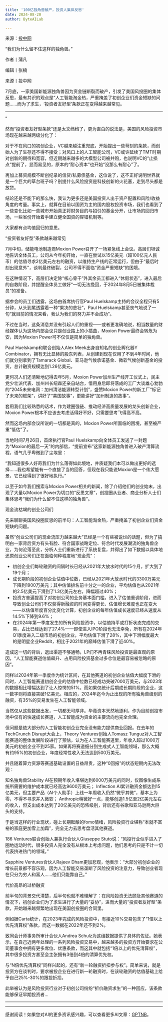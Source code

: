 ```yaml
---
title: '100亿独角兽破产，投资人集体反思'
date: 2024-08-20
author: ByteAILab

---
```


来源：[投中网](https://www.aixinzhijie.com/article/6846466)

“我们为什么留不住这样的独角兽。”

作者丨蒲凡

编辑丨张楠

来源丨投中网

7月底，一家美国新能源独角兽因为资金链断裂而破产，引发了美国风投圈的集体反思，最有共识的观点是“人工智能淘金热，严重掩盖了初创企业们资金短缺的问题……而为了求生，‘投资者友好型’条款正在变得越来越常见。

---
”

然而“投资者友好型条款”还是太文绉绉了，更为直白的说法是，美国的风险投资市场现在越来越两级分化了：

对于不在风口的初创企业，VC越来越注重兜底，开始提出一些苛刻的条款，而创始人为了生存还不得不接受；对风口上的人工智能公司，VC或许延续了TMT时期对创新的期待和宽容，但近期越来越多的大模型公司被并购，也说明VC的“止损点”提前了，显而易见的，原本的“耐心资本”也开始“没那么有耐心”了。

再加上募资规模不断创纪录的信贷/私募债基金，这位说了，这不正好说明世界就是一个巨大的草台班子吗？别提什么风险投资是科技创新的火花塞，走到尽头都是放贷。

结论还是不能下的那么快，我认为更多还是美国投资人出于资产配置和风险/收益角度的考量。事实上，就算在目前以国资为主的国内股权投资市场，我们也看到了一些变化比如一些城市开始真正将财务目的与招引的基金分开，让市场的回归市场，一些省份开始着手建立健全国资的容错机制等。

大家都有点均值回归的意思。

“投资者友好型”条款越来越常见

7月中旬，储能电池制造商Moxion Power召开了一场紧急线上会议。高层们坦诚地告诉全体员工，公司从今年初开始，一直在尝试以15亿美元（超100亿元人民币）的估值寻求2亿美元左右的融资，以维持生产线的正常运行，但由于“最后时刻出现意外”，谈判最终破裂，公司不得不面临“资金严重短缺”的困境。

在这种情况下，高层们决定除“核心骨干”外其余员工都进入“休假状态”，进入最后的自救阶段，并提醒全体员工做好“一切无法挽回，于2024年8月5日被集体裁员”的准备。

据参会的员工们透露，这场由首席执行官Paul Huelskamp主持的会议全程只有5分钟，从头到尾透露着一种“果决的悲壮”，Paul Huelskamp甚至丧气地说了一句“就目前的情况来看，我认为我们的努力并不会成功”。

不过在当时，这条消息并没有引起人们的重视——或者更准确地说，相当数量的财经媒体认为这场内部会议只是创业路上的小插曲，Moxion Power最终会转危为安，因为Moxion Power可不仅仅是简单的独角兽。

Paul Huelskamp和联合创始人Alex Meek出身自知名的创业孵化器Y Combinator，拥有无比显赫的股东列表，从创建到现在仅用了不到4年时间，他们就分别拿到了Tamarack Global、亚马逊气候承诺基金、微软气候创新基金的投资，总计融资规模达到1.26亿美元。

更何况人们还清晰地记得去年5月，Moxion Power加州生产线开工仪式上，民主党少壮派代表、加州州长纽森还亲自站台，借用身后即将落成的工厂大谈雄心勃勃的“2045未来电网：加州清洁能源转型计划”，盛赞Moxion Power的新工厂“标记了未来的框架”，讲好了“美国故事”，更能讲好“加州制造的故事”。

套用我们比较熟悉的话术，作为建圈强链、推动经济高质量发展的龙头创新企业，Moxion Power根本不应该去考虑活得好不好，只需要思考飞得高不高。

然而这场内部会议所说的一切都是真的，Moxion Power所面临的困境，甚至被严重“低估”了。

当地时间7月26日，首席执行官Paul Huelskamp向全体员工发送了一封题为“Moxion的最后一天”的内部信，“提前宣布”这家新能源独角兽进入破产清算流程，语气几乎卑微到了尘埃里：

“我知道很多人好奇我们为什么落得如此境地，并质疑我们本可以做出更好的选择……我也希望能有一个直接了当的回答，但现在我只能说Moxion是一个伟大愿景，它已经得到了很好地执行。”

以至于如今我们搜索与Moxion Power相关的新闻，除了介绍他们的创业始末，出现了大量以Moxion Power为切口的“反思文章”，创投圈从业者、商业分析人士们集体思考“我们为什么留不住这样的独角兽”。

现金流枯竭的创业公司们

先来聊聊美国风投圈反思的前半句：人工智能淘金热，严重掩盖了初创企业们资金短缺的问题。

虽然“创业公司们的现金流压力越来越大”已经是一个有些被说烂的话题，但为了搞明白一家背后资方有头有脸、符合国家战略定位、符合时代发展潮流的独角兽企业，为何沦落至此，分析人士们重新进行了系统复盘，并得出了如下数据以具体地还原创业公司们正在面临何种程度地“现金荒”：

- 初创企业们每轮融资的间隔时长已经从2021年大放水时代的15个月，扩大到了19个月；
- 成长期阶段的初创企业估值中位数，已经从2021年大放水时代的3300万美元下降到1900万美元；其中估值排名前十分之一的企业，平均估值也从2021年的2.5亿美元下滑到了1.3亿美元左右，降幅超过40%；
- 投资方普遍提高了对初创公司的业务基本面门槛，进入了估值重调阶段，进而导致创业公司们不仅获得新融资的时间变得更长、估值增长难度也正在变大——以估值年度百分比变化计算，初创企业的每年估值成长速度已经从速度从14.5%下降到9.6%；
- 在2024年第一季度发生的所有风险投资中，以估值持平或打折状态完成的交易，占比已经达到了27.4%——即使进入IPO阶段也无法幸免，所有在2024年Q1季度进入二级市场的初创企业，平均估值下滑了28%，其中下滑幅度最大的是明星企业Reddit，相比于2021年的巅峰估值下滑了近40%。

造成这一切的背后，退出渠道不够通畅，LP们不再青睐风险投资是最直观的原因，“人工智能赛道估值飙升、占用风险投资基金过多仓位是最容易被忽略的原因”。

同样以2024年第一季度作为统计区间，在其他赛道的初创企业估值大幅度下滑的同时，人工智能赛道初创企业的估值中位数已经成功突破7000万美元，与2023年的数据相比增幅达到了让人惊愕的51%。而如果仅统计后期成长期阶段的企业，这一数字则将直接突破1亿美元。相应的，2024年迄今为止出现的所有独角兽级别的融资，有35%的交易发生在人工智能领域。

当然仅从这些数据出发，一切都无可厚非。毕竟资本天然地逐利，作为目前创投市场中仅有的快速成长赛道，人工智能成为资金的主要流向也完全合理。

但问题是绝大部分的人工智能初创企业完全没有能力提供商业回报。在去年的TechCrunch Disrupt大会上，Theory Ventures创始人Tomasz Tunguz对人工智能赛道的整体发展阶段进行了预估，认为在人工智能赛道里，年收入超过1000万美元的初创企业不到25家。如果再将赛道细分到生成式人工智能领域，那么大概有约95%的初创企业，年度经常性收入无法达到500万美元。

并且随着算力资源等赛道基础设置的日益昂贵，这种“0回报”的状态短期内无法改观：

知名独角兽Stability AI在预期年收入堪堪达到6000万美元的同时，仅图像生成系统所需要的维护成本就已经高达9600万美元；
Inflection AI累计融资金额达到15亿美元，但主要产品（AI个人助手）上线一年周收入仍然“微乎其微”，基本上为零，不得不寻求并入微软；
Anthropic稍微好一点，能够创造1.5亿至2亿美元左右的收入，但支出成本达到了20亿美元的恐怖级别，背后还有谷歌和亚马逊两大巨头的支持。

于是当这样的行业现状，碰上长期酝酿的fomo情绪，风险投资行业堪称“本就不富裕的家庭更加雪上加霜”，完全无力去思考盘活其他赛道。

186 Ventures联合创始人兼执行合伙人Giuseppe Stuto说：“风投行业似乎进入了圈地运动时代，很多投资人完全没有从根本上考虑问题，他们思考的只是不计一切代表挤进热门的领域。”

Sapphire Ventures合伙人Rajeev Dham更加悲观，他表示：“大部分初创企业的增长前景都不容乐观，因为人工智能交易垄断了风险投资的注意力，导致创业者现在只分为穷人和富人……他们只能靠自己。”

代价高昂的过桥融资

前半句的背景交代清楚，后半句也就不难理解了：在风险投资无法顾及其他赛道的情况下，初创企业们为了求生进行了大量的“妥协”，进而大量的“投资者友好型”条款，开始越来越频繁地出现在美国创投圈的合同里。

例如据Carta统计，在2023年完成的风险投资中，有接近10%交易包含了“1倍以上优先清算权”条款，而这一数据在2022年还不到2%。

致同会计师事务所审计合伙人Andrea Schulz为这组数据提供了具体的佐证。她表示，在自己近两年处理的一系列风险投资交易中，越来越多的投资方开始要求在公司董事会中拥有更多席位、优惠条款，而这其中就包括“1倍以上的优先清算权”，其中很多投资方甚至会主张拥有3倍到4倍的清算优先权。

与“N倍优先清算权”同样兴起的，还有“新一轮融资折扣参与权”。简单来说，就是投资方在谈判时，要求被投企业在进行新一轮融资时，在该轮融资的估值基础上给予自己25%-30%的跟投折扣。

此举被认为是风险投资行业对于初创公司纷纷“折价融资求生”的一种回应，该条款能够保证早期投资者...

---
---
感谢阅读！如果您对AI的更多资讯感兴趣，可以查看更多AI文章：[GPTNB](https://gptnb.com)。